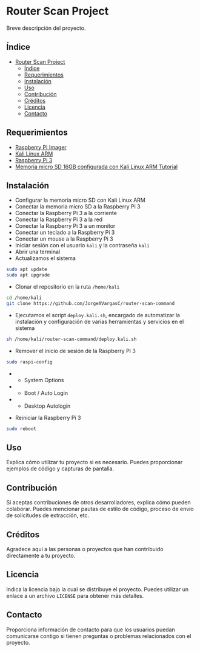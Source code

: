 # Router Scan Project

Breve descripción del proyecto.

## Índice

- [Router Scan Project](#router-scan-project)
  - [Índice](#índice)
  - [Requerimientos](#requerimientos)
  - [Instalación](#instalación)
  - [Uso](#uso)
  - [Contribución](#contribución)
  - [Créditos](#créditos)
  - [Licencia](#licencia)
  - [Contacto](#contacto)

## Requerimientos

- [Raspberry PI Imager](https://www.raspberrypi.com/software/)
- [Kali Linux ARM](https://www.kali.org/get-kali/#kali-arm)
- [Raspberry Pi 3](https://www.raspberrypi.org/products/raspberry-pi-3-model-b/)
- [Memoria micro SD 16GB configurada con Kali Linux ARM Tutorial](https://www.youtube.com/watch?v=6gDRQ1DqHM4)

## Instalación

- Configurar la memoria micro SD con Kali Linux ARM
- Conectar la memoria micro SD a la Raspberry Pi 3
- Conectar la Raspberry Pi 3 a la corriente
- Conectar la Raspberry Pi 3 a la red
- Conectar la Raspberry Pi 3 a un monitor
- Conectar un teclado a la Raspberry Pi 3
- Conectar un mouse a la Raspberry Pi 3
- Iniciar sesión con el usuario `kali` y la contraseña `kali`
- Abrir una terminal
- Actualizamos el sistema

```bash
sudo apt update
sudo apt upgrade
```
- Clonar el repositorio en la ruta `/home/kali`

```bash
cd /home/kali
git clone https://github.com/JorgeAVargasC/router-scan-command
```

- Ejecutamos el script `deploy.kali.sh`, encargado de automatizar la instalación y configuración de varias herramientas y servicios en el sistema

```bash
sh /home/kali/router-scan-command/deploy.kali.sh
```

- Remover el inicio de sesión de la Raspberry Pi 3

```bash
sudo raspi-config
```

- - System Options
- - Boot / Auto Login
- - Desktop Autologin

- Reiniciar la Raspberry Pi 3

```bash
sudo reboot
```

## Uso

Explica cómo utilizar tu proyecto si es necesario. Puedes proporcionar ejemplos de código y capturas de pantalla.

## Contribución

Si aceptas contribuciones de otros desarrolladores, explica cómo pueden colaborar. Puedes mencionar pautas de estilo de código, proceso de envío de solicitudes de extracción, etc.

## Créditos

Agradece aquí a las personas o proyectos que han contribuido directamente a tu proyecto.

## Licencia

Indica la licencia bajo la cual se distribuye el proyecto. Puedes utilizar un enlace a un archivo `LICENSE` para obtener más detalles.

## Contacto

Proporciona información de contacto para que los usuarios puedan comunicarse contigo si tienen preguntas o problemas relacionados con el proyecto.

